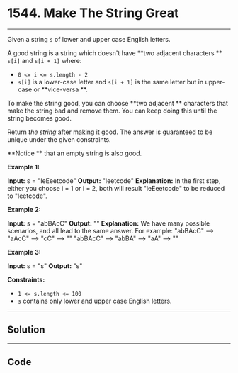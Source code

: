 # 1544. Make The String Great

---

Given a string `s` of lower and upper case English letters.

A good string is a string which doesn't have **two adjacent characters ** `s[i]` and `s[i + 1]` where:

  * `0 <= i <= s.length - 2`
  * `s[i]` is a lower-case letter and `s[i + 1]` is the same letter but in upper-case or **vice-versa **.



To make the string good, you can choose **two adjacent ** characters that make the string bad and remove them. You can keep doing this until the string becomes good.

Return _the string_ after making it good. The answer is guaranteed to be unique under the given constraints.

**Notice ** that an empty string is also good.

 

**Example 1:**


**Input:** s = "leEeetcode"
**Output:** "leetcode"
**Explanation:** In the first step, either you choose i = 1 or i = 2, both will result "leEeetcode" to be reduced to "leetcode".


**Example 2:**


**Input:** s = "abBAcC"
**Output:** ""
**Explanation:** We have many possible scenarios, and all lead to the same answer. For example:
"abBAcC" --> "aAcC" --> "cC" --> ""
"abBAcC" --> "abBA" --> "aA" --> ""


**Example 3:**


**Input:** s = "s"
**Output:** "s"


 

**Constraints:**

  * `1 <= s.length <= 100`
  * `s` contains only lower and upper case English letters.

---

## Solution



---

## Code
```python


```